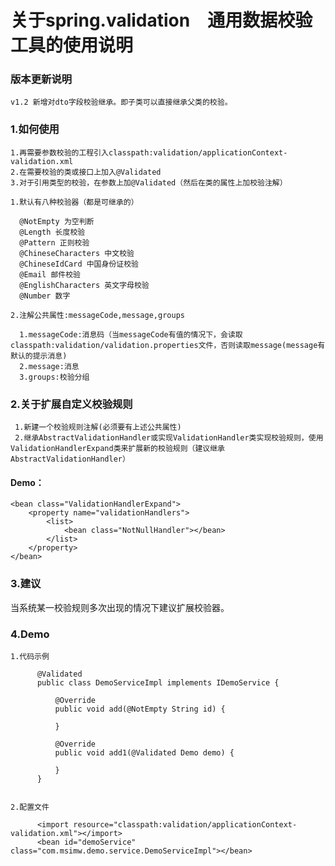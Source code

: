 # 关于spring.validation　通用数据校验工具的使用说明

### 版本更新说明
    v1.2 新增对dto字段校验继承。即子类可以直接继承父类的校验。
    

### 1.如何使用 

    1.再需要参数校验的工程引入classpath:validation/applicationContext-validation.xml
    2.在需要校验的类或接口上加入@Validated
    3.对于引用类型的校验，在参数上加@Validated（然后在类的属性上加校验注解）

    1.默认有八种校验器（都是可继承的）

      @NotEmpty 为空判断
      @Length 长度校验
      @Pattern 正则校验
      @ChineseCharacters 中文校验
      @ChineseIdCard 中国身份证校验
      @Email 邮件校验
      @EnglishCharacters 英文字母校验
      @Number 数字

    2.注解公共属性:messageCode,message,groups
   
      1.messageCode:消息码（当messageCode有值的情况下，会读取classpath:validation/validation.properties文件，否则读取message(message有默认的提示消息)
      2.message:消息
      3.groups:校验分组


### 2.关于扩展自定义校验规则
     1.新建一个校验规则注解(必须要有上述公共属性)
     2.继承AbstractValidationHandler或实现ValidationHandler类实现校验规则，使用ValidationHandlerExpand类来扩展新的校验规则（建议继承AbstractValidationHandler）

#### Demo：
    <bean class="ValidationHandlerExpand">
        <property name="validationHandlers">
            <list>
                <bean class="NotNullHandler"></bean>
            </list>
        </property>
    </bean>

### 3.建议
当系统某一校验规则多次出现的情况下建议扩展校验器。

### 4.Demo 
    
    1.代码示例
           
          @Validated
          public class DemoServiceImpl implements IDemoService {
          
              @Override
              public void add(@NotEmpty String id) {
          
              }
          
              @Override
              public void add1(@Validated Demo demo) {
          
              }
          }
           
           
    2.配置文件
           
          <import resource="classpath:validation/applicationContext-validation.xml"></import>
          <bean id="demoService" class="com.msimw.demo.service.DemoServiceImpl"></bean>
                  
    
